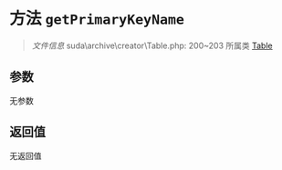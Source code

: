 # 方法 `getPrimaryKeyName`

> *文件信息* suda\archive\creator\Table.php: 200~203
> 所属类 [Table](../Table.md)




## 参数


无参数


## 返回值

无返回值

